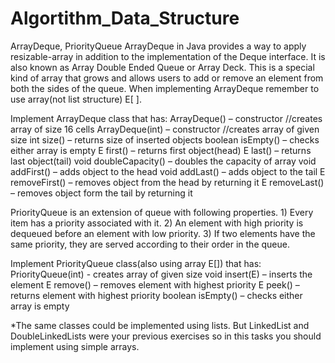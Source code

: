 # Algortithm_Data_Structure

ArrayDeque, PriorityQueue
ArrayDeque in Java provides a way to apply resizable-array in addition to the implementation of the Deque interface. It is also known as Array Double Ended Queue or Array Deck. This is a special kind of array that grows and allows users to add or remove an element from both the sides of the queue. When implementing ArrayDeque remember to use array(not list structure) E[ ].

Implement ArrayDeque class that has:
ArrayDeque() – constructor //creates array of size 16 cells
ArrayDeque(int) – constructor //creates array of given size
int size() – returns size of inserted objects
boolean isEmpty() – checks either array is empty
E first() – returns first object(head)
E last() – returns last object(tail)
void doubleCapacity() – doubles the capacity of array
void addFirst() – adds object to the head
void addLast() – adds object to the tail
E removeFirst() – removes object from the head by returning it
E removeLast() – removes object form the tail by returning it

PriorityQueue is an extension of queue with following properties. 1) Every item has a priority associated with it. 2) An element with high priority is dequeued before an element with low priority. 3) If two elements have the same priority, they are served according to their order in the queue.

Implement PriorityQueue class(also using array E[]) that has:
PriorityQueue(int) - creates array of given size
void insert(E) – inserts the element
E remove() – removes element with highest priority
E peek() – returns element with highest priority
boolean isEmpty() – checks either array is empty

*The same classes could be implemented using lists. But LinkedList and DoubleLinkedLists were your previous exercises so in this tasks you should implement using simple arrays.